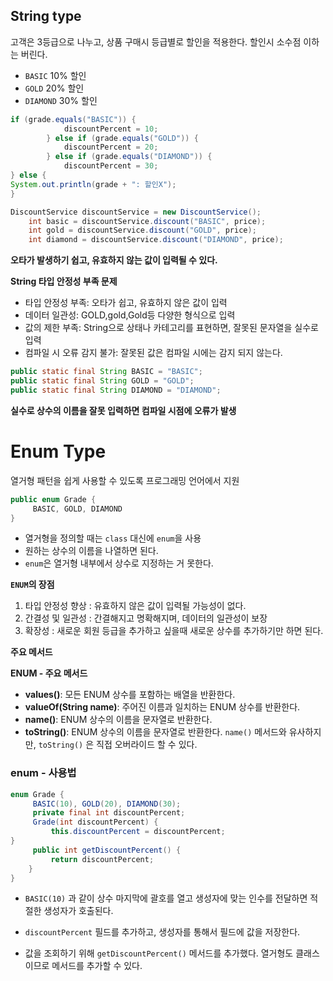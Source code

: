 ## String type

고객은 3등급으로 나누고, 상품 구매시 등급별로 할인을 적용한다. 할인시 소수점 이하는 버린다. 
* `BASIC` 10% 할인
* `GOLD` 20% 할인 
* `DIAMOND` 30% 할인

~~~java
if (grade.equals("BASIC")) {
            discountPercent = 10;
        } else if (grade.equals("GOLD")) {
            discountPercent = 20;
        } else if (grade.equals("DIAMOND")) {
            discountPercent = 30;
} else {
System.out.println(grade + ": 할인X");
}

DiscountService discountService = new DiscountService();
    int basic = discountService.discount("BASIC", price);
    int gold = discountService.discount("GOLD", price);
    int diamond = discountService.discount("DIAMOND", price);
~~~
**오타가 발생하기 쉽고, 유효하지 않는 값이 입력될 수 있다.**

**String 타입 안정성 부족 문제**

* 타입 안정성 부족: 오타가 쉽고, 유효하지 않은 값이 입력
* 데이터 일관성: GOLD,gold,Gold등 다양한 형식으로 입력
* 값의 제한 부족: String으로 상태나 카테고리를 표현하면, 잘못된 문자열을 실수로 입력
* 컴파일 시 오류 감지 불가: 잘못된 값은 컴파일 시에는 감지 되지 않는다.

~~~java
public static final String BASIC = "BASIC";
public static final String GOLD = "GOLD";
public static final String DIAMOND = "DIAMOND";
~~~

**실수로 상수의 이름을 잘못 입력하면 컴파일 시점에 오류가 발생**


# Enum Type
열거형 패턴을 쉽게 사용할 수 있도록 프로그래밍 언어에서 지원

~~~java
public enum Grade {
     BASIC, GOLD, DIAMOND
}
~~~

* 열거형을 정의할 때는 `class` 대신에 `enum`을 사용
* 원하는 상수의 이름을 나열하면 된다.
* `enum`은 열거형 내부에서 상수로 지정하는 거 못한다.

**`ENUM`의 장점**

1. 타입 안정성 향상 : 유효하지 않은 값이 입력될 가능성이 없다.
2. 간결성 및 일관성 : 간결해지고 명확해지며, 데이터의 일관성이 보장
3. 확장성 : 새로운 회원 등급을 추가하고 싶을때 새로운 상수를 추가하기만 하면 된다.


**주요 메서드**

**ENUM - 주요 메서드**
* **values()**: 모든 ENUM 상수를 포함하는 배열을 반환한다.
* **valueOf(String name)**: 주어진 이름과 일치하는 ENUM 상수를 반환한다.
* **name()**: ENUM 상수의 이름을 문자열로 반환한다.
* **toString()**: ENUM 상수의 이름을 문자열로 반환한다. `name()` 메서드와 유사하지만, `toString()` 은 직접 오버라이드 할 수 있다.


### enum - 사용법

~~~java
enum Grade {
     BASIC(10), GOLD(20), DIAMOND(30);
     private final int discountPercent;
     Grade(int discountPercent) {
         this.discountPercent = discountPercent;
}
     public int getDiscountPercent() {
         return discountPercent;
    }
}
~~~

* `BASIC(10)` 과 같이 상수 마지막에 괄호를 열고 생성자에 맞는 인수를 전달하면 적절한 생성자가 호출된다.

* `discountPercent` 필드를 추가하고, 생성자를 통해서 필드에 값을 저장한다.

* 값을 조회하기 위해 `getDiscountPercent()` 메서드를 추가했다. 열거형도 클래스이므로 메서드를 추가할 수 있다.